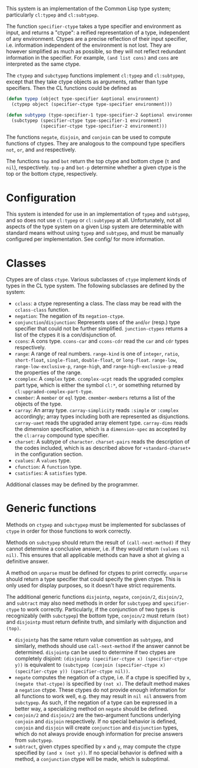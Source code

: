 This system is an implementation of the Common Lisp type system; particularly `cl:typep` and `cl:subtypep`.

The function `specifier-ctype` takes a type specifier and environment as input, and returns a "ctype": a reified representation of a type, independent of any environment. Ctypes are a precise reflection of their input specifier, i.e. information independent of the environment is not lost. They are however simplified as much as possible, so they will not reflect redundant information in the specifier. For example, `(and list cons)` and `cons` are interpreted as the same ctype.

The `ctypep` and `subctypep` functions implement `cl:typep` and `cl:subtypep`, except that they take ctype objects as arguments, rather than type specifiers. Then the CL functions could be defined as

```lisp
(defun typep (object type-specifier &optional environment)
  (ctypep object (specifier-ctype type-specifier environment)))

(defun subtypep (type-specifier-1 type-specifier-2 &optional environment)
  (subctypep (specifier-ctype type-specifier-1 environment)
             (specifier-ctype type-specifier-2 environment)))
```

The functions `negate`, `disjoin`, and `conjoin` can be used to compute functions of ctypes. They are analogous to the compound type specifiers `not`, `or`, and `and` respectively.

The functions `top` and `bot` return the top ctype and bottom ctype (`t` and `nil`), respectively. `top-p` and `bot-p` determine whether a given ctype is the top or the bottom ctype, respectively.

# Configuration

This system is intended for use in an implementation of `typep` and `subtypep`, and so does not use `cl:typep` or `cl:subtypep` at all. Unfortunately, not all aspects of the type system on a given Lisp system are determinable with standard means without using `typep` and `subtypep`, and must be manually configured per implementation. See config/ for more information.

# Classes

Ctypes are of class `ctype`. Various subclasses of `ctype` implement kinds of types in the CL type system. The following subclasses are defined by the system:

 * `cclass`: a ctype representing a class. The class may be read with the `cclass-class` function.
 * `negation`: The negation of its `negation-ctype`.
 * `conjunction`/`disjunction`: Represents uses of the `and`/`or` (resp.) type specifier that could not be further simplified. `junction-ctypes` returns a list of the ctypes it is a con/disjunction of.
 * `ccons`: A cons type. `ccons-car` and `ccons-cdr` read the `car` and `cdr` types respectively.
 * `range`: A range of real numbers. `range-kind` is one of `integer`, `ratio`, `short-float`, `single-float`, `double-float`, or `long-float`. `range-low`, `range-low-exclusive-p`, `range-high`, and `range-high-exclusive-p` read the properties of the range.
 * `ccomplex`: A `complex` type. `ccomplex-ucpt` reads the upgraded complex part type, which is either the symbol `cl:*`, or something returned by `cl:upgraded-complex-part-type`.
 * `cmember`: A `member` or `eql` type. `cmember-members` returns a list of the objects of the type.
 * `carray`: An array type. `carray-simplicity` reads `:simple` or `:complex` accordingly; array types including both are represented as disjunctions. `carray-uaet` reads the upgraded array element type. `carray-dims` reads the dimension specification, which is a `dimension-spec` as accepted by the `cl:array` compound type specifier.
 * `charset`: A subtype of `character`. `charset-pairs` reads the description of the codes included, which is as described above for `+standard-charset+` in the configuration section.
 * `cvalues`: A `values` type.
 * `cfunction`: A `function` type.
 * `csatisfies`: A `satisfies` type.

Additional classes may be defined by the programmer.

# Generic functions

Methods on `ctypep` and `subctypep` must be implemented for subclasses of `ctype` in order for those functions to work correctly.

Methods on `subctypep` should return the result of `(call-next-method)` if they cannot determine a conclusive answer, i.e. if they would return `(values nil nil)`. This ensures that all applicable methods can have a shot at giving a definitive answer.

A method on `unparse` must be defined for ctypes to print correctly. `unparse` should return a type specifier that could specify the given ctype. This is only used for display purposes, so it doesn't have strict requirements.

The additional generic functions `disjointp`, `negate`, `conjoin/2`, `disjoin/2`, and `subtract` may also need methods in order for `subctypep` and `specifier-ctype` to work correctly. Particularly, if the conjunction of two types is recognizably (with `subctypep`) the bottom type, `conjoin/2` must return `(bot)` and `disjointp` must return definite truth, and similarly with disjunction and `(top)`.

 * `disjointp` has the same return value convention as `subtypep`, and similarly, methods should use `call-next-method` if the answer cannot be determined. `disjointp` can be used to determine if two ctypes are completely disjoint: `(disjointp (specifier-ctype x) (specifier-ctype y))` is equivalent to `(subctypep (conjoin (specifier-ctype x) (specifier-ctype y)) (specifier-ctype nil))`.
 * `negate` computes the negation of a ctype, i.e. if a ctype is specified by `x`, `(negate that-ctype)` is specified by `(not x)`. The default method makes a `negation` ctype. These ctypes do not provide enough information for all functions to work well, e.g. they may result in `nil nil` answers from `subctypep`. As such, if the negation of a type can be expressed in a better way, a specializing method on `negate` should be defined.
 * `conjoin/2` and `disjoin/2` are the two-argument functions underlying `conjoin` and `disjoin` respectively. If no special behavior is defined, `conjoin` and `disjoin` will create `conjunction` and `disjunction` types, which do not always provide enough information for precise answers from `subctypep`.
 * `subtract`, given ctypes specified by `x` and `y`, may compute the ctype specified by `(and x (not y))`. If no special behavior is defined with a method, a `conjunction` ctype will be made, which is suboptimal.
